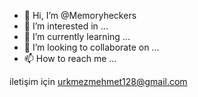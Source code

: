 - 👋 Hi, I’m @Memoryheckers
- 👀 I’m interested in ...
- 🌱 I’m currently learning ...
- 💞️ I’m looking to collaborate on ...
- 📫 How to reach me ...

<!---
Memoryheckers/Memoryheckers is a ✨ special ✨ repository because its `README.md` (this file) appears on your GitHub profile.
You can click the Preview link to take a look at your changes.
--->
iletişim için urkmezmehmet128@gmail.com
